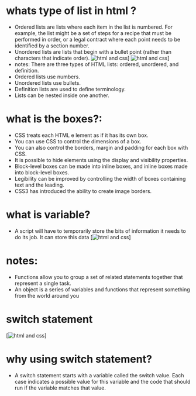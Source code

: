 # whats type of list in html ?
- Ordered lists are lists where each item in the list is
numbered. For example, the list might be a set of steps for
a recipe that must be performed in order, or a legal contract
where each point needs to be identified by a section
number.
- Unordered lists are lists that begin with a bullet point
(rather than characters that indicate order).
![ html and css](https://2.bp.blogspot.com/-f63eeKsL3ao/XMMzxzYD6FI/AAAAAAAAC0E/qAilKQAHApYnynhY4No14ZghRzNzh4IXACLcBGAs/s640/Type-Attribute-in-Unordered-List.png)]
![ html and css](https://www.poftut.com/wp-content/uploads/2020/03/image-152.png)]
-  notes: There are three  types of HTML lists: ordered,
unordered, and definition.
 - Ordered lists use numbers.
 - Unordered lists use bullets.
 - Definition lists are used to define terminology.
 - Lists can be nested inside one another.




 # what is the boxes?:


 -  CSS treats each HTML e lement as if it has its own box.
 - You can use CSS to control the dimensions of a box.
 - You can also control the borders, margin and padding
for each box with CSS.
-  It is possible to hide elements using the display and
visibility properties.
-  Block-level boxes can be made into inline boxes, and
inline boxes made into block-level boxes.
-  Legibility can be improved by controlling the width of
boxes containing text and the leading.
-  CSS3 has introduced the ability to create image borders.

# what is variable?
- A script will have to temporarily 
store the bits of information it 
needs to do its job. It can store this data 
[![ html and css](https://www.wikihow.com/images/thumb/c/c8/Declare-a-Variable-in-Javascript-Step-1.jpg/aid1337336-v4-728px-Declare-a-Variable-in-Javascript-Step-1.jpg.webp)]
# notes:
- Functions allow you to group a set of related 
statements together that represent a single task.
- An object is a series of variables and functions that 
represent something from the world around you
# switch statement 
[![ html and css](https://miro.medium.com/max/562/1*_5ueAjwDc5tsOt_sV6FvlA.png)]
# why using switch statement?
- A switch statement starts with a 
variable called the switch value. 
Each case indicates a possible 
value for this variable and the 
code that should run if the 
variable matches that value.